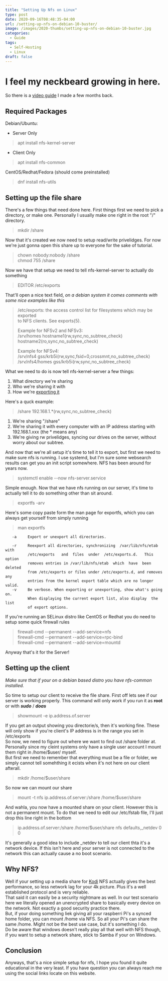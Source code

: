 ```yaml
---
title: "Setting Up Nfs on Linux"
type: post
date: 2020-09-16T08:48:35-04:00
url: /setting-up-nfs-on-debian-10-buster/
image: /images/2020-thumbs/setting-up-nfs-on-debian-10-buster.jpg
categories:
  - Guide
tags:
  - Self-Hosting
  - Linux
draft: false
---
```

# I feel my neckbeard growing in here.

So there is a [video guide](https://youtu.be/Kg2XaTw66kc) I made a few months back.

## Required Packages
Debian/Ubuntu:  
- Server Only
> apt install nfs-kernel-server
- Client Only
> apt install nfs-common

CentOS/Redhat/Fedora (should come preinstalled)
> dnf install nfs-utils

## Setting up the file share
There's a few things that need done here. First things first we need to pick a directory, or make one. Personally I usually make one right in the root "/" directory.  
> mkdir /share  

Now that it's created we now need to setup read/write privelidges. For now we're just gonna open this share up to everyone for the sake of tutorial.

> chown nobody:nobody /share  
> chmod 755 /share

Now we have that setup we need to tell nfs-kernel-server to actually do something
> EDITOR /etc/exports

That'll open a nice text field, *on a debian system it comes comments with some nice examples like this*
>  /etc/exports: the access control list for filesystems which may be exported  
> 		to NFS clients.  See exports(5).
> 
>  Example for NFSv2 and NFSv3:  
>  /srv/homes       hostname1(rw,sync,no_subtree_check) hostname2(ro,sync,no_subtree_check)  
> 
>  Example for NFSv4:  
>  /srv/nfs4        gss/krb5i(rw,sync,fsid=0,crossmnt,no_subtree_check)  
>  /srv/nfs4/homes  gss/krb5i(rw,sync,no_subtree_check)

What we need to do is now tell nfs-kernel-server a few things:  
1. What directory we're sharing
2. Who we're sharing it with
3. How we're [exporting it](https://linux.die.net/man/5/exports)

Here's a quck example:  
> /share	192.168.1.*(rw,sync,no_subtree_check)

1. We're sharing "/share"
2. We're sharing it with every computer with an IP address starting with 192.168.1.xxx (the * means any)
3. We're giving rw privelidges, syncing our drives on the server, without worry about our subtree.

And now that we're all setup it's time to tell it to export, but first we need to make sure nfs is running. I use systemd, but I'm sure some websearch results can get you an init script somewhere. NFS has been around for years now.  
> systemctl enable --now nfs-server.service

Simple enough. Now that we have nfs running on our server, it's time to actually tell it to do something other than sit around.
> exportfs -arv

Here's some copy paste form the man page for exportfs, which you can always get yourself from simply running 
> man exportfs

       -a     Export or unexport all directories.

       -r     Reexport all directories, synchronizing  /var/lib/nfs/etab  with
              /etc/exports   and  files  under  /etc/exports.d.   This  option
              removes entries in /var/lib/nfs/etab  which  have  been  deleted
              from /etc/exports or files under /etc/exports.d, and removes any
              entries from the kernel export table which are no longer valid.
       -v     Be verbose. When exporting or unexporting, show what's going on.
              When displaying the current export list, also display  the  list
              of export options.

If you're running an SELinux distro like CentOS or Redhat you do need to setup some quick firewall rules
> firewall-cmd --permanent --add-service=nfs  
> firewall-cmd --permanent --add-service=rpc-bind  
> firewall-cmd --permanent --add-service=mountd

Anyway that's it for the Server!

## Setting up the client
*Make sure that if your on a debian based distro you have nfs-common installed.*

So time to setup our client to receive the file share. First off lets see if our server is working properly. This command will only work if you run it as **root** or with ***sudo*** / ***doas***
> showmount -e ip.address.of.server

If you get an output showing you directorie/s, then it's working fine. These will only show if you're client's IP address is in the range you set in /etc/exports  
So now, we need to figure out where we want to find out /share folder at. Personally since my cleint systems only have a single user account I mount them right in /home/$user/ myself.  
But first we need to remember that everything must be a file or folder, we simply cannot tell somehthing it ecists when it's not here on our client afterall.  

> mkdir /home/$user/share

So now we can mount our share

> mount -t nfs  ip.address.of.server:/share /home/$user/share

And wahla, you now have a mounted share on your client. However this is not a permanent mount. To do that we need to edit our /etc/fstab file, I'll just drop this line right in the bottom

> ip.address.of.server:/share /home/$user/share nfs defaults,_netdev 0 0

It's generally a good idea to include _netdev to tell our client thta it's a network device. If this isn't here and your server is not connected to the network this can actually cause a no boot scenario.

## Why NFS?  
Well if your setting up a media share for [Kodi](https://kodi.tv/) NFS actually gives the best performance, so less network lag for your 4k picture. Plus it's a well established protocol and is very reliable.  
That said it can easily be a security nightmare as well. In our test scenario here we literally opened an unencrypted share to basically every device on the network. Not exactly a good security practice there.  
But, if your doing something liek giving all your raspberri Pi's a synced home folder, you can mount /home via NFS. So all your Pi's can share the same /home. Might not be the best use case, but it's something I do.  
Do be aware that windows doesn't really play all that well with NFS though, if you want to setup a network share, stick to Samba if your on Windows.

## Conclusion
Anyways, that's a nice simple setup for nfs, I hope you found it quite educational in the very least. If you have question you can always reach me using the social links locate on this website.